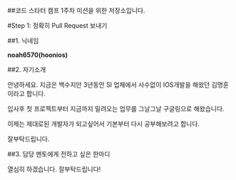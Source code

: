 ##코드 스타터 캠프 1주차 미션을 위한 저장소입니다.

#Step 1: 정확히 Pull Request 보내기

##1. 닉네임

****noah6570(hoonios)****

##2. 자기소개

안녕하세요. 지금은 백수지만 3년동안 SI 업체에서 사수없이 IOS개발을 해왔던 김명훈 이라고 합니다.

입사후 첫 프로젝트부터 지금까지 밀려오는 업무를 그날그날 구글링으로 해왔습니다.  

이제는 제대로된 개발자가 되고싶어서 기본부터 다시 공부해보려고 합니다.

잘부탁드립니다.

##3. 담당 멘토에게 전하고 싶은 한마디

열심히 하겠습니다. 잘부탁드립니다!

